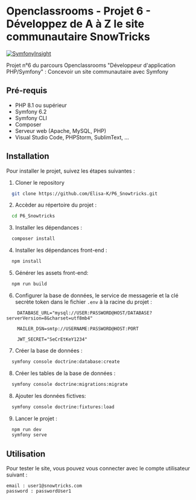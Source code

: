 # Openclassrooms - Projet 6 - Développez de A à Z le site communautaire SnowTricks
[![SymfonyInsight](https://insight.symfony.com/projects/0f9efb16-ce9b-4e05-8375-013763ab4f39/big.svg)](https://insight.symfony.com/projects/0f9efb16-ce9b-4e05-8375-013763ab4f39)

Projet n°6 du parcours Openclassrooms "Développeur d'application PHP/Symfony" :
Concevoir un site communautaire avec Symfony

## Pré-requis
- PHP 8.1 ou supérieur
- Symfony 6.2
- Symfony CLI
- Composer
- Serveur web (Apache, MySQL, PHP)
- Visual Studio Code, PHPStorm, SublimText, ...

## Installation
Pour installer le projet, suivez les étapes suivantes :

1. Cloner le repository
```bash
  git clone https://github.com/Elisa-K/P6_Snowtricks.git
```
2. Accèder au répertoire du projet :
```bash
  cd P6_Snowtricks
```
3. Installer les dépendances :
```bash
  composer install
```
4. Installer les dépendances front-end :
```bash
  npm install
```
5. Générer les assets front-end:
```bash
  npm run build
```
6. Configurer la base de données, le service de messagerie et la clé secrète token dans le fichier `.env` à la racine du projet :
```
 	DATABASE_URL="mysql://USER:PASSWORD@HOST/DATABASE?serverVersion=8&charset=utf8mb4"

	MAILER_DSN=smtp://USERNAME:PASSWORD@HOST:PORT

	JWT_SECRET="SeCrEtKeY1234"
```
7. Créer la base de données :
```bash
  symfony console doctrine:database:create
```
8. Créer les tables de la base de données :
```bash
  symfony console doctrine:migrations:migrate
```
8. Ajouter les données fictives:
```bash
  symfony console doctrine:fixtures:load
```
9. Lancer le projet :
```bash
  npm run dev
  symfony serve
```
## Utilisation
Pour tester le site, vous pouvez vous connecter avec le compte utilisateur suivant :
```
email : user1@snowtricks.com
password : passwordUser1
```